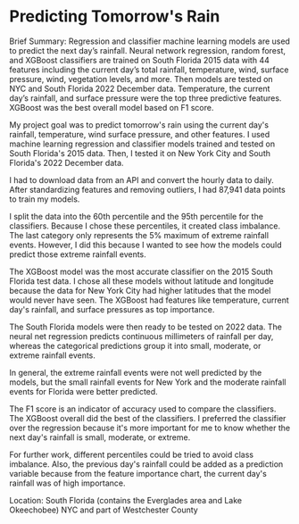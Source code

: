 # Predicting Tomorrow's Rain

Brief Summary: Regression and classifier machine learning models are used to predict the next day’s rainfall. Neural network regression, random forest, and XGBoost classifiers are trained on South Florida 2015 data with 44 features including the current day’s total rainfall, temperature, wind, surface pressure, wind, vegetation levels, and more. Then models are tested on NYC and South Florida 2022 December data. Temperature, the current day’s rainfall, and surface pressure were the top three predictive features. XGBoost was the best overall model based on F1 score.


My project goal was to predict tomorrow's rain using the current day's rainfall, temperature, wind surface pressure, and other features. I used machine learning regression and classifier models trained and tested on South Florida's 2015 data. Then, I tested it on New York City and South Florida's 2022 December data. 

I had to download data from an API and convert the hourly data to daily. After standardizing features and removing outliers, I had 87,941 data points to train my models. 

I split the data into the 60th percentile and the 95th percentile for the classifiers. Because I chose these percentiles, it created class imbalance. The last category only represents the 5% maximum of extreme rainfall events. However, I did this because I wanted to see how the models could predict those extreme rainfall events. 

The XGBoost model was the most accurate classifier on the 2015 South Florida test data. I chose all these models without latitude and longitude because the data for New York City had higher latitudes that the model would never have seen. The XGBoost had features like temperature, current day's rainfall, and surface pressures as top importance. 

The South Florida models were then ready to be tested on 2022 data. The neural net regression predicts continuous millimeters of rainfall per day, whereas the categorical predictions group it into small, moderate, or extreme rainfall events. 

In general, the extreme rainfall events were not well predicted by the models, but the small rainfall events for New York and the moderate rainfall events for Florida were better predicted. 

The F1 score is an indicator of accuracy used to compare the classifiers. The XGBoost overall did the best of the classifiers. I preferred the classifier over the regression because it's more important for me to know whether the next day's rainfall is small, moderate, or extreme.

For further work, different percentiles could be tried to avoid class imbalance. Also, the previous day's rainfall could be added as a prediction variable because from the feature importance chart, the current day's rainfall was of high importance. 

Location:
South Florida (contains the Everglades area and Lake Okeechobee)
NYC and part of Westchester County
